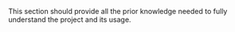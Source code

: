 This section should provide all the prior knowledge needed to fully understand the project and its usage.
